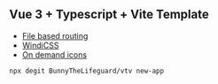 ## Vue 3 + Typescript + Vite Template

- [File based routing](https://github.com/hannoeru/vite-plugin-pages)
- [WindiCSS](https://github.com/windicss/windicss)
- [On demand icons](https://github.com/antfu/unplugin-icons)

```
npx degit BunnyTheLifeguard/vtv new-app
```
